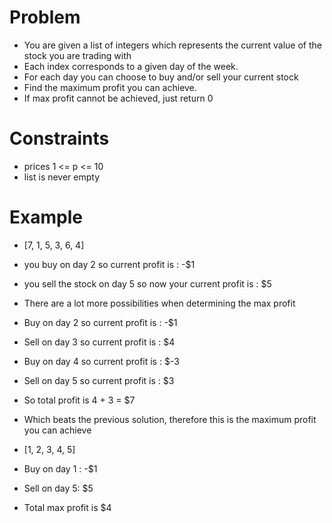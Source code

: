 # Problem
* You are given a list of integers which represents the current value of the stock you are trading with
* Each index corresponds to a given day of the week.
* For each day you can choose to buy and/or sell your current stock
* Find the maximum profit you can achieve.
* If max profit cannot be achieved, just return 0

# Constraints
* prices 1 <= p <= 10
* list is never empty

# Example
* [7, 1, 5, 3, 6, 4]

* you buy on day 2 so current profit is : -$1
* you sell the stock on day 5 so now your current profit is : $5

* There are a lot more possibilities when determining the max profit
* Buy on day 2 so current profit is : -$1
* Sell on day 3 so current profit is : $4
* Buy on day 4 so current profit is : $-3
* Sell on day 5 so current profit is : $3
* So total profit is 4 + 3 = $7
* Which beats the previous solution, therefore this is the maximum profit you can achieve

* [1, 2, 3, 4, 5]

* Buy on day 1 : -$1
* Sell on day 5: $5
* Total max profit is $4